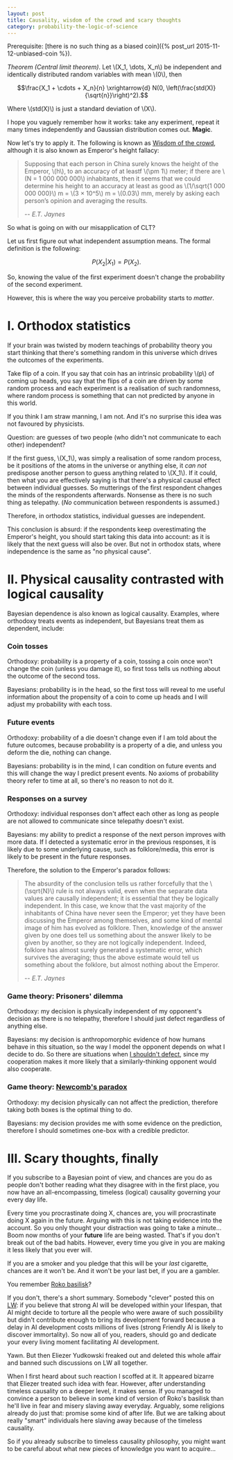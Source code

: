 ```yaml
---
layout: post
title: Causality, wisdom of the crowd and scary thoughts
category: probability-the-logic-of-science
---
```


Prerequisite: [there is no such thing as a biased coin]({% post_url 2015-11-12-unbiased-coin %}).

*Theorem (Central limit theorem)*. Let \\(X_1, \dots, X_n\\) be independent and
identically distributed random variables with mean \\(0\\), then

$$\frac{X_1 + \cdots + X_n}{n} \xrightarrow{d} N(0,
\left(\frac{std(X)}{\sqrt{n}}\right)^2).$$

Where \\(std(X)\\) is just a standard deviation of \\(X\\).

I hope you vaguely remember how it works: take any experiment, repeat it many
times independently and Gaussian distribution comes out. **Magic**.

Now let's try to apply it. The following is known as [Wisdom of the
crowd][wisdom], although it is also known as Emperor's height fallacy:

> Supposing that each person in China surely knows the height of the Emperor,
> \\(h\\), to an accuracy of at leastf  \\(\pm 1\\) meter; if there are \\(N = 1
> 000 000 000\\) inhabitants, then it seems that we could determine his height
> to an accuracy at least as good as \\(1/\sqrt{1 000 000 000}\\) m = \\(3 ×
> 10^5\\) m = \\(0.03\\) mm, merely by asking each person’s opinion and
> averaging the results.
>
> -- <cite>E.T. Jaynes</cite>

So what is going on with our misapplication of CLT?

Let us first figure out what independent assumption means.  The formal
definition is the following:

$$P(X_2 | X_1) = P(X_2).$$

So, knowing the value of the first experiment doesn't change the probability
of the second experiment.

However, this is where the way you perceive probability starts to *matter*.

# I. Orthodox statistics

If your brain was twisted by modern teachings of probability theory you start
thinking that there's something random in this universe which drives the
outcomes of the experiments.

Take flip of a coin. If you say that coin has an intrinsic probability \\(p\\)
of coming up heads, you say that the flips of a coin are driven by some random
process and each experiment is a realisation of such randomness, where random
process is something that can not predicted by anyone in this world.

If you think I am straw manning, I am not. And it's no surprise this idea was
not favoured by physicists.

Question: are guesses of two people (who didn't not communicate to each other)
independent?

If the first guess, \\(X_1\\), was simply a realisation of some random process,
be it positions of the atoms in the universe or anything else, it *can not*
predispose another person to guess anything related to \\(X_1\\). If it could,
then what you are effectively saying is that there's a physical causal effect
between individual guesses. So mutterings of the first respondent changes the
minds of the respondents afterwards. Nonsense as there is no such thing as
telepathy. (*No* communication between respondents is assumed.)

Therefore, in orthodox statistics, individual guesses are independent.

This conclusion is absurd: if the respondents keep overestimating the Emperor's
height, you should start taking this data into account: as it is likely that
the next guess will also be over. But not in orthodox stats, where
independence is the same as "no physical cause".

# II. Physical causality contrasted with logical causality

Bayesian dependence is also known as logical causality. Examples, where
orthodoxy treats events as independent, but Bayesians treat them as dependent,
include:

### Coin tosses

Orthodoxy: probability is a property of a coin, tossing a coin once won't
change the coin (unless you damage it), so first toss tells us nothing about
the outcome of the second toss.

Bayesians: probability is in the head, so the first toss will reveal to me
useful information about the propensity of a coin to come up heads and I will
adjust my probability with each toss.

### Future events

Orthodoxy: probability of a die doesn't change even if I am told about the
future outcomes, because probability is a property of a die, and unless you
deform the die, nothing can change.

Bayesians: probability is in the mind, I can condition on future events and
this will change the way I predict present events. No axioms of probability
theory refer to time at all, so there's no reason to not do it.

### Responses on a survey

Orthodoxy: individual responses don't affect each other as long as people
are not allowed to communicate since telepathy doesn't exist.

Bayesians: my ability to predict a response of the next person improves
with more data. If I detected a systematic error in the previous responses,
it is likely due to some underlying cause, such as folklore/media, this
error is likely to be present in the future responses.

Therefore, the solution to the Emperor's paradox follows:

> The absurdity of the conclusion tells us rather forcefully that the
> \\(\sqrt{N}\\) rule is not always valid, even when the separate data values
> are causally independent; it is essential that they be logically independent.
> In this case, we know that the vast majority of the inhabitants of China have
> never seen the Emperor; yet they have been discussing the Emperor among
> themselves, and some kind of mental image of him has evolved as folklore.
> Then, knowledge of the answer given by one does tell us something about the
> answer likely to be given by another, so they are not logically independent.
> Indeed, folklore has almost surely generated a systematic error, which
> survives the averaging; thus the above estimate would tell us something about
> the folklore, but almost nothing about the Emperor.
>
> -- <cite>E.T. Jaynes</cite>

### Game theory: Prisoners' dilemma

Orthodoxy: my decision is physically independent of my opponent's decision as
there is no telepathy, therefore I should just defect regardless of anything
else.

Bayesians: my decision is anthropomorphic evidence of how humans behave in
this situation, so the way I model the opponent depends on what I decide to
do. So there are situations when [I shouldn't defect][prisoners], since my
cooperation makes it more likely that a similarly-thinking opponent would also
cooperate.

### Game theory: [Newcomb's paradox][newcomb]

Orthodoxy: my decision physically can not affect the prediction, therefore
taking both boxes is the optimal thing to do.

Bayesians: my decision provides me with some evidence on the prediction,
therefore I should sometimes one-box with a credible predictor.

# III. Scary thoughts, finally

If you subscribe to a Bayesian point of view, and chances are you do as people
don't bother reading what they disagree with in the first place, you now have
an all-encompassing, timeless (logical) causality governing your every day
life.

Every time you procrastinate doing X, chances are, you will procrastinate doing
X again in the future. Arguing with this is not taking evidence into the
account. So you only thought your distraction was going to take a minute...
Boom now months of your **future** life are being wasted. That's if you don't
break out of the bad habits. However, every time you give in you are making it
less likely that you ever will.

If you are a smoker and you pledge that this will be your *last* cigarette,
chances are it won't be. And it won't be your last bet, if you are a gambler.

You remember [Roko basilisk][roko]?

If you don't, there's a short summary. Somebody "clever" posted this on
[LW][LW]: if you believe that strong AI will be developed within your lifespan,
that AI might decide to torture all the people who were aware of such
possibility but didn't contribute enough to bring its development forward
because a delay in AI development costs millions of lives (strong Friendly AI
is likely to discover immortality). So now all of you, readers, should go and
dedicate your every living moment facilitating AI development.

Yawn. But then Eliezer Yudkowski freaked out and deleted this whole affair and
banned such discussions on LW all together.

When I first heard about such reaction I scoffed at it. It appeared bizarre
that Eliezer treated such idea with fear. However, after understanding timeless
causality on a deeper level, it makes sense. If you managed to convince a
person to believe in some kind of version of Roko's basilisk than he'll live in
fear and misery slaving away everyday. Arguably, some religions already do just
that: promise some kind of after life. But we are talking about really "smart"
individuals here slaving away because of the timeless causality.

So if you already subscribe to timeless causality philosophy, you might want to
be careful about what new pieces of knowledge you want to acquire...


[prisoners]: http://chalkdustmagazine.com/features/breaking-out-of-the-prisoners-dilemma/
[wisdom]: https://en.wikipedia.org/wiki/Wisdom_of_the_crowd
[newcomb]: http://lesswrong.com/lw/nc/newcombs_problem_and_regret_of_rationality/
[roko]: https://en.wikipedia.org/wiki/LessWrong#Roko.27s_basilisk
[LW]: https://wiki.lesswrong.com/wiki/Sequences
